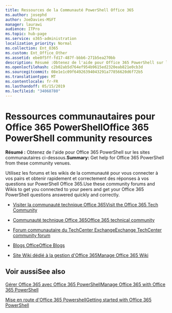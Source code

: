 ```yaml
---
title: Ressources de la Communauté PowerShell Office 365
ms.author: josephd
author: JoeDavies-MSFT
manager: laurawi
audience: ITPro
ms.topic: hub-page
ms.service: o365-administration
localization_priority: Normal
ms.collection: Ent_O365
ms.custom: Ent_Office_Other
ms.assetid: ebe0f5ff-fd17-487f-bbb6-271b5ea270bb
description: Résumé :Obtenez de l'aide pour Office 365 PowerShell sur les sites communautaires ci-dessous.
ms.openlocfilehash: c2b02ab5d764ef954b9615ed2320eab821e0cb3d
ms.sourcegitcommit: 08e1e1c09f64926394043291a77856620d6f72b5
ms.translationtype: MT
ms.contentlocale: fr-FR
ms.lasthandoff: 05/15/2019
ms.locfileid: "34068780"
---
```

# <a name="office-365-powershell-community-resources"></a><span data-ttu-id="88850-103">Ressources communautaires pour Office 365 PowerShell</span><span class="sxs-lookup"><span data-stu-id="88850-103">Office 365 PowerShell community resources</span></span>

 <span data-ttu-id="88850-104">**Résumé :** Obtenez de l'aide pour Office 365 PowerShell sur les sites communautaires ci-dessous.</span><span class="sxs-lookup"><span data-stu-id="88850-104">**Summary:** Get help for Office 365 PowerShell from these community venues.</span></span>
  
<span data-ttu-id="88850-105">Utilisez les forums et les wikis de la communauté pour vous connecter à vos pairs et obtenir rapidement et correctement des réponses à vos questions sur PowerShell Office 365.</span><span class="sxs-lookup"><span data-stu-id="88850-105">Use these community forums and Wikis to get you connected to your peers and get your Office 365 PowerShell questions answered quickly and correctly.</span></span> 
  
- [<span data-ttu-id="88850-106">Visiter la communauté technique Office 365</span><span class="sxs-lookup"><span data-stu-id="88850-106">Visit the Office 365 Tech Community</span></span>](https://techcommunity.microsoft.com/t5/Office-365/ct-p/Office365)
    
- [<span data-ttu-id="88850-107">Communauté technique Office 365</span><span class="sxs-lookup"><span data-stu-id="88850-107">Office 365 technical community</span></span>](https://techcommunity.microsoft.com/t5/Office-365/ct-p/Office365)
    
- [<span data-ttu-id="88850-108">Forum communautaire du TechCenter Exchange</span><span class="sxs-lookup"><span data-stu-id="88850-108">Exchange TechCenter community forum</span></span>](https://social.technet.microsoft.com/Forums/exchange/en-US/home?forum=exchangesvrgeneral)
    
- [<span data-ttu-id="88850-109">Blogs Office</span><span class="sxs-lookup"><span data-stu-id="88850-109">Office Blogs</span></span>](https://blogs.office.com/)
    
- [<span data-ttu-id="88850-110">Site Wiki dédié à la gestion d'Office 365</span><span class="sxs-lookup"><span data-stu-id="88850-110">Manage Office 365 Wiki</span></span>](https://community.office365.com/en-us/w/manage/default.aspx)
    
## <a name="see-also"></a><span data-ttu-id="88850-111">Voir aussi</span><span class="sxs-lookup"><span data-stu-id="88850-111">See also</span></span>

#### 

[<span data-ttu-id="88850-112">Gérer Office 365 avec Office 365 PowerShell</span><span class="sxs-lookup"><span data-stu-id="88850-112">Manage Office 365 with Office 365 PowerShell</span></span>](manage-office-365-with-office-365-powershell.md)
  
[<span data-ttu-id="88850-113">Mise en route d'Office 365 Powershell</span><span class="sxs-lookup"><span data-stu-id="88850-113">Getting started with Office 365 PowerShell</span></span>](getting-started-with-office-365-powershell.md)

